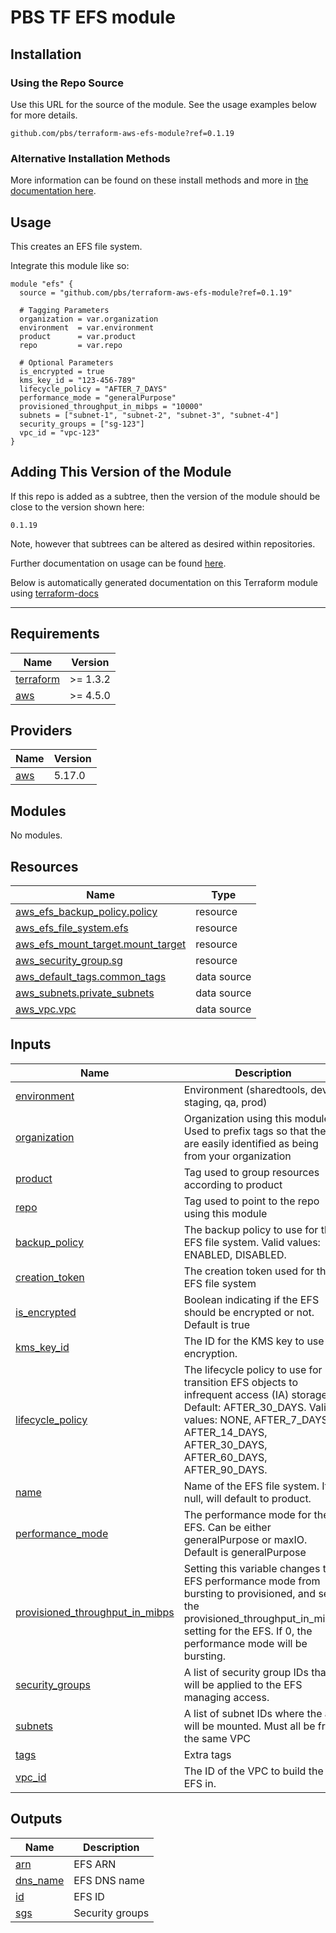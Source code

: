 # PBS TF EFS module

## Installation

### Using the Repo Source

Use this URL for the source of the module. See the usage examples below for more details.

```hcl
github.com/pbs/terraform-aws-efs-module?ref=0.1.19
```

### Alternative Installation Methods

More information can be found on these install methods and more in [the documentation here](./docs/general/install).

## Usage

This creates an EFS file system.

Integrate this module like so:

```hcl
module "efs" {
  source = "github.com/pbs/terraform-aws-efs-module?ref=0.1.19"

  # Tagging Parameters
  organization = var.organization
  environment  = var.environment
  product      = var.product
  repo         = var.repo

  # Optional Parameters
  is_encrypted = true
  kms_key_id = "123-456-789"
  lifecycle_policy = "AFTER_7_DAYS"
  performance_mode = "generalPurpose"
  provisioned_throughput_in_mibps = "10000"
  subnets = ["subnet-1", "subnet-2", "subnet-3", "subnet-4"]
  security_groups = ["sg-123"]
  vpc_id = "vpc-123"
}
```

## Adding This Version of the Module

If this repo is added as a subtree, then the version of the module should be close to the version shown here:

`0.1.19`

Note, however that subtrees can be altered as desired within repositories.

Further documentation on usage can be found [here](./docs).

Below is automatically generated documentation on this Terraform module using [terraform-docs][terraform-docs]

---

[terraform-docs]: https://github.com/terraform-docs/terraform-docs

## Requirements

| Name | Version |
|------|---------|
| <a name="requirement_terraform"></a> [terraform](#requirement\_terraform) | >= 1.3.2 |
| <a name="requirement_aws"></a> [aws](#requirement\_aws) | >= 4.5.0 |

## Providers

| Name | Version |
|------|---------|
| <a name="provider_aws"></a> [aws](#provider\_aws) | 5.17.0 |

## Modules

No modules.

## Resources

| Name | Type |
|------|------|
| [aws_efs_backup_policy.policy](https://registry.terraform.io/providers/hashicorp/aws/latest/docs/resources/efs_backup_policy) | resource |
| [aws_efs_file_system.efs](https://registry.terraform.io/providers/hashicorp/aws/latest/docs/resources/efs_file_system) | resource |
| [aws_efs_mount_target.mount_target](https://registry.terraform.io/providers/hashicorp/aws/latest/docs/resources/efs_mount_target) | resource |
| [aws_security_group.sg](https://registry.terraform.io/providers/hashicorp/aws/latest/docs/resources/security_group) | resource |
| [aws_default_tags.common_tags](https://registry.terraform.io/providers/hashicorp/aws/latest/docs/data-sources/default_tags) | data source |
| [aws_subnets.private_subnets](https://registry.terraform.io/providers/hashicorp/aws/latest/docs/data-sources/subnets) | data source |
| [aws_vpc.vpc](https://registry.terraform.io/providers/hashicorp/aws/latest/docs/data-sources/vpc) | data source |

## Inputs

| Name | Description | Type | Default | Required |
|------|-------------|------|---------|:--------:|
| <a name="input_environment"></a> [environment](#input\_environment) | Environment (sharedtools, dev, staging, qa, prod) | `string` | n/a | yes |
| <a name="input_organization"></a> [organization](#input\_organization) | Organization using this module. Used to prefix tags so that they are easily identified as being from your organization | `string` | n/a | yes |
| <a name="input_product"></a> [product](#input\_product) | Tag used to group resources according to product | `string` | n/a | yes |
| <a name="input_repo"></a> [repo](#input\_repo) | Tag used to point to the repo using this module | `string` | n/a | yes |
| <a name="input_backup_policy"></a> [backup\_policy](#input\_backup\_policy) | The backup policy to use for the EFS file system. Valid values: ENABLED, DISABLED. | `string` | `"ENABLED"` | no |
| <a name="input_creation_token"></a> [creation\_token](#input\_creation\_token) | The creation token used for the EFS file system | `string` | `null` | no |
| <a name="input_is_encrypted"></a> [is\_encrypted](#input\_is\_encrypted) | Boolean indicating if the EFS should be encrypted or not. Default is true | `bool` | `true` | no |
| <a name="input_kms_key_id"></a> [kms\_key\_id](#input\_kms\_key\_id) | The ID for the KMS key to use for encryption. | `string` | `null` | no |
| <a name="input_lifecycle_policy"></a> [lifecycle\_policy](#input\_lifecycle\_policy) | The lifecycle policy to use for transition EFS objects to infrequent access (IA) storage. Default: AFTER\_30\_DAYS. Valid values: NONE, AFTER\_7\_DAYS, AFTER\_14\_DAYS, AFTER\_30\_DAYS, AFTER\_60\_DAYS, AFTER\_90\_DAYS. | `string` | `"AFTER_30_DAYS"` | no |
| <a name="input_name"></a> [name](#input\_name) | Name of the EFS file system. If null, will default to product. | `string` | `null` | no |
| <a name="input_performance_mode"></a> [performance\_mode](#input\_performance\_mode) | The performance mode for the EFS. Can be either generalPurpose or maxIO. Default is generalPurpose | `string` | `"generalPurpose"` | no |
| <a name="input_provisioned_throughput_in_mibps"></a> [provisioned\_throughput\_in\_mibps](#input\_provisioned\_throughput\_in\_mibps) | Setting this variable changes the EFS performance mode from bursting to provisioned, and sets the provisioned\_throughput\_in\_mibps setting for the EFS. If 0, the performance mode will be bursting. | `string` | `0` | no |
| <a name="input_security_groups"></a> [security\_groups](#input\_security\_groups) | A list of security group IDs that will be applied to the EFS managing access. | `list(any)` | `[]` | no |
| <a name="input_subnets"></a> [subnets](#input\_subnets) | A list of subnet IDs where the app will be mounted. Must all be from the same VPC | `list(any)` | `null` | no |
| <a name="input_tags"></a> [tags](#input\_tags) | Extra tags | `map(string)` | `{}` | no |
| <a name="input_vpc_id"></a> [vpc\_id](#input\_vpc\_id) | The ID of the VPC to build the EFS in. | `string` | `null` | no |

## Outputs

| Name | Description |
|------|-------------|
| <a name="output_arn"></a> [arn](#output\_arn) | EFS ARN |
| <a name="output_dns_name"></a> [dns\_name](#output\_dns\_name) | EFS DNS name |
| <a name="output_id"></a> [id](#output\_id) | EFS ID |
| <a name="output_sgs"></a> [sgs](#output\_sgs) | Security groups |
